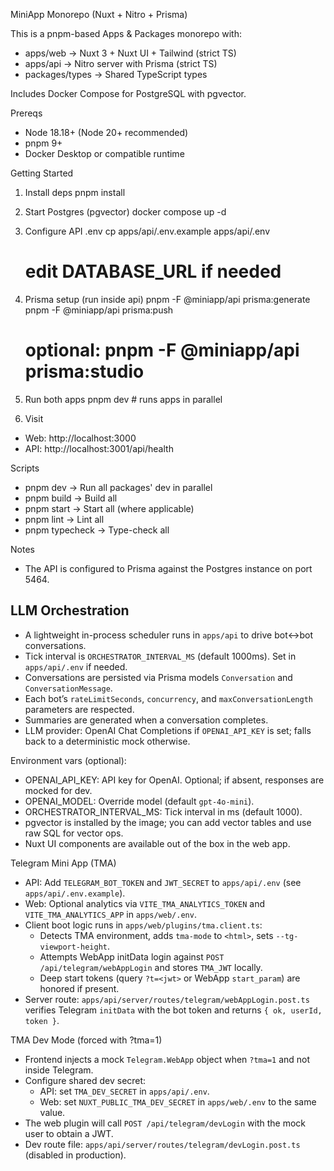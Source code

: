 MiniApp Monorepo (Nuxt + Nitro + Prisma)

This is a pnpm-based Apps & Packages monorepo with:
- apps/web → Nuxt 3 + Nuxt UI + Tailwind (strict TS)
- apps/api → Nitro server with Prisma (strict TS)
- packages/types → Shared TypeScript types

Includes Docker Compose for PostgreSQL with pgvector.

Prereqs
- Node 18.18+ (Node 20+ recommended)
- pnpm 9+
- Docker Desktop or compatible runtime

Getting Started
1) Install deps
   pnpm install

2) Start Postgres (pgvector)
   docker compose up -d

3) Configure API .env
   cp apps/api/.env.example apps/api/.env
   # edit DATABASE_URL if needed

4) Prisma setup (run inside api)
   pnpm -F @miniapp/api prisma:generate
   pnpm -F @miniapp/api prisma:push
   # optional: pnpm -F @miniapp/api prisma:studio

5) Run both apps
   pnpm dev    # runs apps in parallel

6) Visit
- Web: http://localhost:3000
- API: http://localhost:3001/api/health

Scripts
- pnpm dev          → Run all packages' dev in parallel
- pnpm build        → Build all
- pnpm start        → Start all (where applicable)
- pnpm lint         → Lint all
- pnpm typecheck    → Type-check all

Notes
- The API is configured to Prisma against the Postgres instance on port 5464.

## LLM Orchestration

- A lightweight in-process scheduler runs in `apps/api` to drive bot↔bot conversations.
- Tick interval is `ORCHESTRATOR_INTERVAL_MS` (default 1000ms). Set in `apps/api/.env` if needed.
- Conversations are persisted via Prisma models `Conversation` and `ConversationMessage`.
- Each bot’s `rateLimitSeconds`, `concurrency`, and `maxConversationLength` parameters are respected.
- Summaries are generated when a conversation completes.
- LLM provider: OpenAI Chat Completions if `OPENAI_API_KEY` is set; falls back to a deterministic mock otherwise.

Environment vars (optional):
- OPENAI_API_KEY: API key for OpenAI. Optional; if absent, responses are mocked for dev.
- OPENAI_MODEL: Override model (default `gpt-4o-mini`).
- ORCHESTRATOR_INTERVAL_MS: Tick interval in ms (default 1000).
- pgvector is installed by the image; you can add vector tables and use raw SQL for vector ops.
- Nuxt UI components are available out of the box in the web app.

Telegram Mini App (TMA)
- API: Add `TELEGRAM_BOT_TOKEN` and `JWT_SECRET` to `apps/api/.env` (see `apps/api/.env.example`).
- Web: Optional analytics via `VITE_TMA_ANALYTICS_TOKEN` and `VITE_TMA_ANALYTICS_APP` in `apps/web/.env`.
- Client boot logic runs in `apps/web/plugins/tma.client.ts`:
  - Detects TMA environment, adds `tma-mode` to `<html>`, sets `--tg-viewport-height`.
  - Attempts WebApp initData login against `POST /api/telegram/webAppLogin` and stores `TMA_JWT` locally.
  - Deep start tokens (query `?t=<jwt>` or WebApp `start_param`) are honored if present.
- Server route: `apps/api/server/routes/telegram/webAppLogin.post.ts` verifies Telegram `initData` with the bot token and returns `{ ok, userId, token }`.

TMA Dev Mode (forced with ?tma=1)
- Frontend injects a mock `Telegram.WebApp` object when `?tma=1` and not inside Telegram.
- Configure shared dev secret:
  - API: set `TMA_DEV_SECRET` in `apps/api/.env`.
  - Web: set `NUXT_PUBLIC_TMA_DEV_SECRET` in `apps/web/.env` to the same value.
- The web plugin will call `POST /api/telegram/devLogin` with the mock user to obtain a JWT.
- Dev route file: `apps/api/server/routes/telegram/devLogin.post.ts` (disabled in production).
